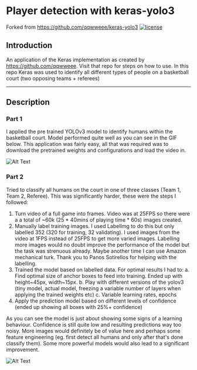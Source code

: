 # Player detection with keras-yolo3

Forked from https://github.com/qqwweee/keras-yolo3
[![license](https://img.shields.io/github/license/mashape/apistatus.svg)](LICENSE)

## Introduction

An application of the Keras implementation as created by https://github.com/qqwweee. Visit that repo for steps on how to use. In this repo Keras was used to identify all different types of people on a basketball court (two opposing teams + referees)


---

## Description

### Part 1
I applied the pre trained YOLOv3 model to identify humans within the basketball court. Model performed quite well as you can see in the GIF below. This application was fairly easy, all that was required was to download the pretrained weights and configurations and load the video in.

![Alt Text](https://github.com/dimitrisnikolaou10/keras-yolo3/blob/master/predictions/yolo-pretrained.gif)

### Part 2
Tried to classify all humans on the court in one of three classes (Team 1, Team 2, Referee). This was significantly harder, these were the steps I followed:
1. Turn video of a full game into frames. Video was at 25FPS so there were a a total of ~60k (25 * 40mins of playing time * 60s) images created.
2. Manually label training images. I used LabelImg to do this but only labelled 352 (320 for training, 32 validating). I used images from the video at 1FPS instead of 25FPS to get more varied images. Labelling more images would no doubt improve the performance of the model but the task was strenuous already. Maybe another time I can use Amazon mechanical turk. Thank you to Panos Sotirellos for helping with the labelling.
3. Trained the model based on labelled data. For optimal results I had to:
  a. Find optimal size of anchor boxes to feed into training. Ended up with height~45px, width~15px.
  b. Play with different versions of the yolov3 (tiny model, actual model, freezing a variable number of layers when applying the trained weights etc)
  c. Variable learning rates, epochs
4. Apply the prediction model based on different levels of confidence (ended up showing all boxes with 25%+ confidence)

As you can see the model is just about showing some signs of a learning behaviour. Confidence is still quite low and resulting predictions way too noisy. More images would definitely be of value here and perhaps some feature engineering (eg. first detect all humans and only after that's done classify them). Some more powerful models would also lead to a significant improvement.

![Alt Text](https://github.com/dimitrisnikolaou10/keras-yolo3/blob/master/predictions/yolo-custom.gif)
